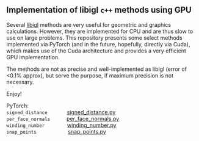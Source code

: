 ## Implementation of libigl `c++` methods using GPU 

Several [libigl](https://libigl.github.io/) methods are very useful for geometric and graphics calculations. However, they are implemented for CPU and are thus slow to use on large problems. This repository presents some select methods implemented via PyTorch (and in the future, hopefully, directly via Cuda), which makes use of the Cuda architecture and provides a very efficient GPU implementation. 

The methods are not as precise and well-implemented as libigl (error of <0.1% approx), but serve the purpose, if maximum precision is not necessary. 

Enjoy! 


PyTorch: \
`signed_distance` &nbsp; &nbsp; &nbsp; &nbsp; &nbsp; &nbsp; [signed_distance.py](https://github.com/tlk13/libigl_gpu/blob/main/pytorch_implementation/signed_distance.py) \
`per_face_normals` &nbsp; &nbsp; &nbsp; &nbsp; &nbsp; [per_face_normals.py](https://github.com/tlk13/libigl_gpu/blob/main/pytorch_implementation/per_face_normals.py)\
`winding_number` &nbsp; &nbsp; &nbsp; &nbsp; &nbsp; &nbsp; &nbsp; [winding_number.py](https://github.com/tlk13/libigl_gpu/blob/main/pytorch_implementation/winding_number.py)\
`snap_points` &nbsp; &nbsp; &nbsp; &nbsp; &nbsp; &nbsp; &nbsp; &nbsp; &nbsp; &nbsp; [snap_points.py](https://github.com/tlk13/libigl_gpu/blob/main/pytorch_implementation/snap_points.py)